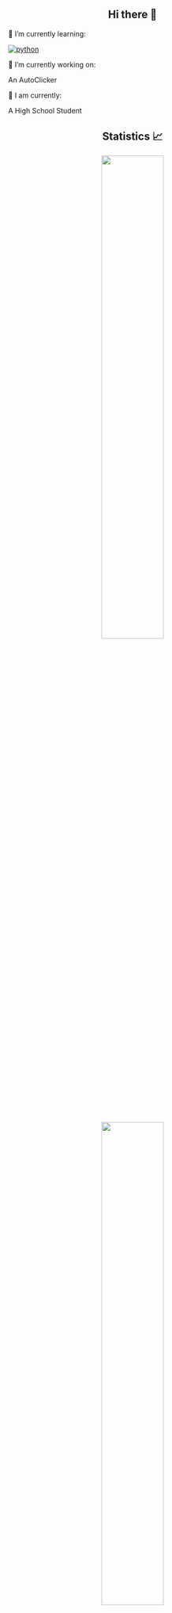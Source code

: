 <h2 align="center">Hi there 👋</h2>
🌱 I’m currently learning:

[![python](https://img.shields.io/badge/Python-3.9-3776AB.svg?style=flat&logo=python&logoColor=white)](https://www.python.org)

🔭 I’m currently working on:

An AutoClicker

📖 I am currently:

A High School Student
</p>

<h2 align="center">Statistics 📈</h2>

<p align="center">
  <img height="50%" width="auto" src ="https://github-readme-stats.vercel.app/api?username=Illumes&show_icons=true&count_private=true&theme=dracula&hide_border=true&hide=issues,contribs&bg_color=00000000">
  <img height="50%" width="auto" src ="https://github-readme-stats.vercel.app/api/top-langs/?username=Illumes&layout=compact&hide_border=true&theme=dracula&bg_color=00000000&langs_count=6&hide=jupyter%20notebook,tex,css,php&exclude_repo=Pacman-AI">
</p>

<p align="center">
    <img src="https://github-profile-trophy.vercel.app/?username=Illumes&theme=dracula"/>
</p>


<h2 align="center">Now Playing 🎵</h2>

<p align="center">
  <img height="50%" width="auto" src ="https://spotify-github-profile.vercel.app/api/view?uid=2Fld50anrrr8nokyfqwwgoquba1&cover_image=true&theme=compact&show_offline=true&background_color=121212&interchange=false">
</p>
  
<!--
**Illumes/Illumes** is a ✨ _special_ ✨ repository because its `README.md` (this file) appears on your GitHub profile.

Here are some ideas to get you started:

- 🔭 I’m currently working on ...
- 🌱 I’m currently learning ...
- 👯 I’m looking to collaborate on ...
- 🤔 I’m looking for help with ...
- 💬 Ask me about ...
- 📫 How to reach me: ...
- 😄 Pronouns: ...
- ⚡ Fun fact: ...
-->
